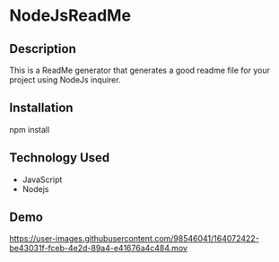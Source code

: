 # NodeJsReadMe
## Description 
This is a ReadMe generator that generates a good readme file for your project using NodeJs inquirer. 
## Installation
npm install
## Technology Used
- JavaScript
- Nodejs
## Demo


https://user-images.githubusercontent.com/98546041/164072422-be43031f-fceb-4e2d-89a4-e41676a4c484.mov

